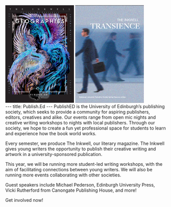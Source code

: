 <html>
<head>
  <link rel="stylesheet" type="text/css" href="Slick/slick-1.8.1/slick/slick.css"/>
  <link rel="stylesheet" type="text/css" href="Slick/slick-1.8.1/slick/slick-theme.css"/>
</head>
<body>   
  <div class="Inkwell Carousel">
    <img src="Images/Geographies-Cover-Page.png" alt="Geographies" width=215>
    <img src="Images/Transience-Cover-Page.png" alt="Transience" width=215>
  </div>

  <script type="text/javascript" src="//code.jquery.com/jquery-1.11.0.min.js"></script>
  <script type="text/javascript" src="//code.jquery.com/jquery-migrate-1.2.1.min.js"></script>
  <script type="text/javascript" src="Slick/slick-1.8.1/slick/slick.min.js"></script>
  <script type="text/javascript" src="Script.js"></script>


</body>
  
</html>
---
title: Publish.Ed
---
PublishED is the University of Edinburgh’s publishing society, which seeks to provide a community for aspiring publishers, editors, creatives and alike. Our events range from open mic nights and creative writing workshops to nights with local publishers. Through our society, we hope to create a fun yet professional space for students to learn and experience how the book world works. 

Every semester, we produce The Inkwell, our literary magazine. The Inkwell gives young writers the opportunity to publish their creative writing and artwork in a university-sponsored publication.  

This year, we will be running more student-led writing workshops, with the aim of facilitating connections between young writers. We will also be running more events collaborating with other societies.

Guest speakers include Michael Pederson, Edinburgh University Press, Vicki Rutherford from Canongate Publishing House, and more!

Get involved now! 
